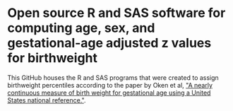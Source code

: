 # Open source R and SAS software for computing age, sex, and gestational-age adjusted z values for birthweight

This GitHub houses the R and SAS programs that were created to assign birthweight percentiles according to the paper by Oken et al, ["A nearly continuous measure of birth weight for gestational age using a United States national reference."](https://pmc.ncbi.nlm.nih.gov/articles/PMC169185/). 



